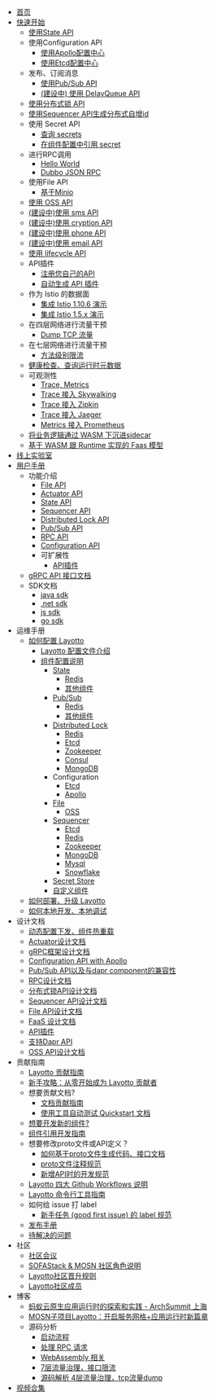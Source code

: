 - [首页](/zh/README.md)
- [快速开始](/zh/start/)
    - [使用State API](zh/start/state/start.md)
    - 使用Configuration API
        - [使用Apollo配置中心](zh/start/configuration/start-apollo.md)
        - [使用Etcd配置中心](zh/start/configuration/start.md)
    - 发布、订阅消息
        - [使用Pub/Sub API](zh/start/pubsub/start.md)
        - [(建设中) 使用 DelayQueue API](zh/start/delay_queue/start)
    - [使用分布式锁 API](zh/start/lock/start.md)
    - [使用Sequencer API生成分布式自增id](zh/start/sequencer/start.md)
    - 使用 Secret API
        - [查询 secrets](zh/start/secret/start.md)
        - [在组件配置中引用 secret](zh/start/secret/secret_ref.md)
    - 进行RPC调用
        - [Hello World](zh/start/rpc/helloworld.md)
        - [Dubbo JSON RPC](zh/start/rpc/dubbo_json_rpc.md)
    - 使用File API
        - [基于Minio](zh/start/file/minio.md)
    - [使用 OSS API](zh/start/oss/oss.md)
    <!--quickstart_generator-->
    - [(建设中)使用 sms API](zh/start/sms/start) 
    - [(建设中)使用 cryption API](zh/start/cryption/start) 
    - [(建设中)使用 phone API](zh/start/phone/start) 
    - [(建设中)使用 email API](zh/start/email/start) 
    - [使用 lifecycle API](zh/start/lifecycle/start) 
    - API插件
        - [注册您自己的API](zh/start/api_plugin/helloworld.md)
        - [自动生成 API 插件](zh/start/api_plugin/generate.md)
    - 作为 Istio 的数据面
        - [集成 Istio 1.10.6 演示](zh/start/istio/)
        - [集成 Istio 1.5.x 演示](zh/start/istio/start.md)
    - 在四层网络进行流量干预
        - [Dump TCP 流量](zh/start/network_filter/tcpcopy.md)
    - 在七层网络进行流量干预
        - [方法级别限流](zh/start/stream_filter/flow_control.md)
    - [健康检查、查询运行时元数据](zh/start/actuator/start.md)
    - 可观测性
        - [Trace, Metrics](zh/start/trace/trace.md)
        - [Trace 接入 Skywalking](zh/start/trace/skywalking.md)
        - [Trace 接入 Zipkin](zh/start/trace/zipkin.md)
        - [Trace 接入 Jaeger](zh/start/trace/jaeger.md)
        - [Metrics 接入 Prometheus](zh/start/trace/prometheus.md)
    - [将业务逻辑通过 WASM 下沉进sidecar](zh/start/wasm/start.md)
    - [基于 WASM 跟 Runtime 实现的 Faas 模型](zh/start/faas/start.md)
- [线上实验室](zh/start/lab.md)
- [用户手册](zh/building_blocks/)
    - 功能介绍
        - [File API](zh/building_blocks/file/file.md)
        - [Actuator API](zh/building_blocks/actuator/actuator.md)
        - [State API](zh/building_blocks/state/reference.md)
        - [Sequencer API](zh/building_blocks/sequencer/reference.md)
        - [Distributed Lock API](zh/building_blocks/lock/reference.md)
        - [Pub/Sub API](zh/building_blocks/pubsub/reference.md)
        - [RPC API](zh/building_blocks/rpc/reference.md)
        - [Configuration API](zh/building_blocks/configuration/reference.md)
        - 可扩展性
            - [API插件](zh/design/api_plugin/design.md)
    - [gRPC API 接口文档](zh/api_reference/README.md)
    - SDK文档
        - [java sdk](https://github.com/layotto/java-sdk)
        - [.net sdk](https://github.com/layotto/dotnet-sdk)
        - [js sdk](https://github.com/layotto/js-sdk)
        - [go sdk](zh/sdk_reference/go/start.md)
- 运维手册
    - [如何配置 Layotto](zh/configuration/)
        - [Layotto 配置文件介绍](zh/configuration/overview.md)
        - [组件配置说明](zh/component_specs/overview.md)
            - [State](zh/component_specs/state/common.md)
                - [Redis](zh/component_specs/state/redis.md)
                - [其他组件](zh/component_specs/state/others.md)
            - [Pub/Sub](zh/component_specs/pubsub/common.md)
                - [Redis](zh/component_specs/pubsub/redis.md)
                - [其他组件](zh/component_specs/pubsub/others.md)
            - [Distributed Lock](zh/component_specs/lock/common.md)
                - [Redis](zh/component_specs/lock/redis.md)
                - [Etcd](zh/component_specs/lock/etcd.md)
                - [Zookeeper](zh/component_specs/lock/zookeeper.md)
                - [Consul](zh/component_specs/lock/consul.md)
                - [MongoDB](zh/component_specs/lock/mongo.md)
            - Configuration
                - [Etcd](zh/component_specs/configuration/etcd.md)
                - [Apollo](zh/component_specs/configuration/apollo.md)
            - [File](zh/component_specs/file/common.md)
                - [OSS](zh/component_specs/file/oss.md)
            - [Sequencer](zh/component_specs/sequencer/common.md)
                - [Etcd](zh/component_specs/sequencer/etcd.md)
                - [Redis](zh/component_specs/sequencer/redis.md)
                - [Zookeeper](zh/component_specs/sequencer/zookeeper.md)
                - [MongoDB](zh/component_specs/sequencer/mongo.md)
                - [Mysql](zh/component_specs/sequencer/mysql.md)
                - [Snowflake](zh/component_specs/sequencer/snowflake.md)
            - [Secret Store](zh/component_specs/secret/common.md)  
            - [自定义组件](zh/component_specs/custom/common.md)
    - [如何部署、升级 Layotto](zh/operation/)
    - [如何本地开发、本地调试](zh/operation/local.md)
- 设计文档
    - [动态配置下发、组件热重载](zh/design/lifecycle/apply_configuration.md)
    - [Actuator设计文档](zh/design/actuator/actuator-design-doc.md)
    - [gRPC框架设计文档](zh/design/actuator/grpc-design-doc.md)
    - [Configuration API with Apollo](zh/design/configuration/configuration-api-with-apollo.md)
    - [Pub/Sub API以及与dapr component的兼容性](zh/design/pubsub/pubsub-api-and-compability-with-dapr-component.md)
    - [RPC设计文档](zh/design/rpc/rpc设计文档.md)
    - [分布式锁API设计文档](zh/design/lock/lock-api-design.md)
    - [Sequencer API设计文档](zh/design/sequencer/design.md)
    - [File API设计文档](zh/design/file/file-design.md)
    - [FaaS 设计文档](zh/design/faas/faas-poc-design.md)
    - [API插件](zh/design/api_plugin/design.md)
    - [支持Dapr API](zh/design/api_plugin/dapr_api.md)
    - [OSS API设计文档](zh/design/oss/design.md)
- 贡献指南
    - [Layotto 贡献指南](zh/development/CONTRIBUTING.md)
    - [新手攻略：从零开始成为 Layotto 贡献者](zh/development/start-from-zero.md)
    - 想要贡献文档?
        - [文档贡献指南](zh/development/contributing-doc.md)
        - [使用工具自动测试 Quickstart 文档](zh/development/test-quickstart.md)
    - [想要开发新的组件?](zh/development/developing-component.md)
    - [组件引用开发指南](zh/development/component_ref/component_ref.md)
    - 想要修改proto文件或API定义？
        - [如何基于proto文件生成代码、接口文档](zh/api_reference/how_to_generate_api_doc.md)
        - [proto文件注释规范](zh/api_reference/comment_spec_of_proto.md)
        - [新增API时的开发规范](zh/development/developing-api.md)
    - [Layotto 四大 Github Workflows 说明](zh/development/github-workflows.md)
    - [Layotto 命令行工具指南](zh/development/commands.md)
    - 如何给 issue 打 label
        - [新手任务 (good first issue) 的 label 规范](zh/development/label-spec.md)
    - [发布手册](zh/development/release-guide.md)
    - [待解决的问题](zh/development/problems-to-solve.md)
- 社区
    - [社区会议](zh/community/meeting.md)
    - [SOFAStack & MOSN 社区角色说明](zh/community/governance.md)
    - [Layotto社区晋升规则](zh/community/promote.md)
    - [Layotto社区成员](zh/community/people.md)
- 博客
    - [蚂蚁云原生应用运行时的探索和实践 - ArchSummit 上海](zh/blog/exploration-and-practice-of-antcloud-native-application-runtime-archsummit-shanghai.md)
    - [MOSN子项目Layotto：开启服务网格+应用运行时新篇章](zh/blog/mosn-subproject-layotto-opening-a-new-chapter-in-service-grid-application-runtime/index.md)
    - 源码分析
        - [启动流程](zh/blog/code/start_process/start_process.md)
        - [处理 RPC 请求](zh/blog/code/layotto-rpc/index.md)
        - [WebAssembly 相关](zh/blog/code/webassembly/index.md)
        - [7层流量治理，接口限流](zh/blog/code/flowcontrol/flowcontrol_code_analyze.md)
        - [源码解析 4层流量治理，tcp流量dump](zh/blog/tcpcopy_code_analyze.md)
- [视频合集](zh/video/README.md)
